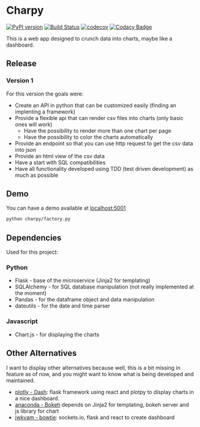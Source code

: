 # Charpy

[![PyPI version](https://badge.fury.io/py/charpy.svg)](https://badge.fury.io/py/charpy)
[![Build Status](https://travis-ci.org/Sylhare/charpy.svg?branch=master)](https://travis-ci.org/Sylhare/charpy)
[![codecov](https://codecov.io/gh/Sylhare/charpy/branch/master/graph/badge.svg)](https://codecov.io/gh/Sylhare/charpy)
[![Codacy Badge](https://api.codacy.com/project/badge/Grade/7ecd2366da08459aa8c7af9c489dc65c)](https://www.codacy.com/app/Sylhare/charpy?utm_source=github.com&amp;utm_medium=referral&amp;utm_content=Sylhare/charpy&amp;utm_campaign=Badge_Grade)

This is a web app designed to crunch data into charts, maybe like a dashboard.

## Release

### Version 1

For this version the goals were:

- Create an API in python that can be customized easily (finding an implenting a framework)
- Provide a flexible api that can render csv files into charts (only basic ones will work)
    - Have the possibility to render more than one chart per page
    - Have the possibility to color the charts automatically
- Provide an endpoint so that you can use http request to get the csv data into json
- Provide an html view of the csv data
- Have a start with SQL compatibilities
- Have all functionality developed using TDD (test driven development) as much as possible

## Demo

You can have a demo available at [localhost:5001](http://127.0.0.1:5001/)

```bash
python charpy/factory.py
```

## Dependencies

Used for this project:
 
### Python
 
- Flask - base of the microservice (Jinja2 for templating)
- SQLAlchemy - for SQL database manipulation (not really implemented at the moment)
- Pandas - for the dataframe object and data manipulation
- dateutils - for the date and time parser

### Javascript

- Chart.js - for displaying the charts

## Other Alternatives

I want to display other alternatives because well, this is a bit missing in feature as of now, 
and you might want to know what is being developed and maintained.

- [plotly - Dash](https://github.com/plotly/dash): flask framework using react and plotpy to display charts in a nice dashboard.
- [anaconda - Bokeh](https://github.com/bokeh/bokeh/) depends on Jinja2 for templating, bokeh server and js library for chart
- [jwkvam - bowtie](https://github.com/jwkvam/bowtie): sockets.io, flask and react to create dashboard